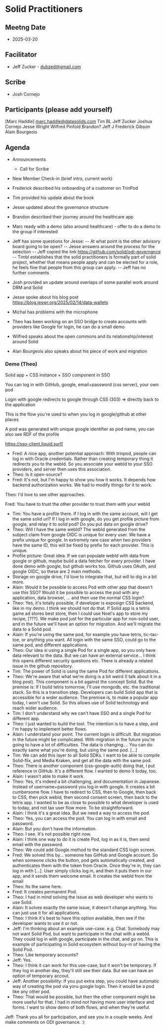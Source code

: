 # Solid Practitioners

## Meetng Date
* 2025-03-20

## Facilitator 
* Jeff Zucker - dubzed@gmail.com

## Scribe
* Josh Cornejo

## Participants (please add yourself)
[Marc Haddle] marc.haddle@datasolids.com
Tim BL
Jeff Zucker
Joshua Cornejo
Jesse Wright
Wilfred Pinfold
Brandon?
Jeff J
Frederick Gibson
Alain Bourgeois

## Agenda

* Announcements
    * Call for Scribe 

* New Member Check-in (brief intro, current work)  

- Frederick described his onboarding of a customer on TrinPod
- Tim provided his update about the book
- Jesse updated about the governance structure
- Brandon described their journey around the healthcare app
- Marc ready with a demo (also around healthcare) - offer to do a demo to the group if interested

- Jeff has some questions for Jesse:
-- At what point is the other advisory board going to be open? 
-- Jesse answers around the process for the selection
-- Jeff copied the link https://github.com/solid/odi-governance
-- Timbl establishes that the solid practitioners is formally part of solid project, whether that means people apply and can be elected for a role, he feels fine that people from this group can apply.
-- Jeff has no further comments

- Josh provided an update around overlaps of some parallel work around DRM and Solid
- Jesse spoke about his blog post https://blog.jeswr.org/2025/02/14/data-wallets

- Michal has problems with the microphone
- Theo has been working on an SSO bridge to create accounts with providers like Google for login, he can do a small demo
- Wilfred speaks about the open commons and its relationship/interest around Solid
- Alan Bourgeois also speaks about his piece of work and migration


### Demo (Theo)

Solid app + CSS instance + SSO component in SSO

You can log in with GitHub, google, email+password (css server), your own pod

Login with google redirects to google through CSS (303) => directly back to the application

This is the flow you're used to when you log in google/github at other places

A pod was generated with unique google identifier as pod name, you can also see RDF of the profile

https://sso-client.liquid.surf/

- Fred: A nice app, another potential approach: With trinpod, people can log in with Oracle credentials. Rather than creating temporary thing it redirects you to the webId. So you associate your webId to your SSO providers, and server then uses this association.
- Theo: Is it open-source?
- Fred: It's not, but I'm happy to show you how it works. It depends how backend authorization works. We had to modify things for it to work.

Theo: I'd love to see other approaches.

Fred: You have to trust the other provider to trust them with your webId
- Tim: You have a profile there. If I log in with the same account, will I get the same solid url? If I log in with google, do you get profile picture from google, and relay it to solid pod? Do you put data on google drive?
- Theo: Will I have the same webId? The webId generated from the subject claim from google OIDC is unique for every user. We have a prefix unique for google. In extremely rare case when two providers have the same ID, this will be fixed by prefix for each provider. This is unique.
- Profile picture: Great idea. If we can populate webId with data from google or github, maybe build a data fetcher for every provider. I have done demo with google, but github works too. Github uses OAuth, and google OIDC, so these are 2 main methods.
- Storage on google drive, I'd love to integrate that, but will to dig in a bit more.
- Alain: Would it be possible to access Pod with other app that doesn't use this SSO? Would it be possible to access the pod with any application, data browser, ... and then use the normal CSS login?
- Theo: Yes, it's totally possible, if developer is exposign CSS backend, like in my demo. I think we should not do that. If Solid app is a tetris game ad stores best store, then I could use Noel's app to store my recipe, [???]. We make pod just for the particular app for non-solid user, and in the future we'll have an option for migration. And we'll migrate the data to a Solid pod.
- Alain: If you're using the same pod, for example you have tetris, tic-tac-toe, or anything you want. All login with the same SSO, could go to the same pod, and different applications.
- Theo: Our idea si using a single Pod for a single app, so you only have data relevant to the data. But we can have an external service... I think this opens different security questions etc. There is already a related issue in the github repository.
- Tim: The power of Solid is using the same Pod for different applications.
- Theo: We're aware that what we're doing is a bit weird (I talk about it in a blog post). This component is a bit against the concept Solid. But the premise is: If I build tetris tomorrow, I'll use mongodb, etc. the traditional stack. So this is a transition step. Developers can build Solid app that is accessible for a wider audience. The premise is, to make a popular app today, I won't use Solid. So this allows use of Solid technology and reach wider audience.
- Tim: I don't understand why we can't have SSO and a single Pod for different app.
- Theo: I just wanted to build the tool. The intention is to have a step, and I'm happy to implement better flows.
- Alain: I understand your point. The current login is difficult. But migration in the future might be complicated. With migration in the future you're going to have a lot of difficulties. The data is changing.... You can do exactly same what you're doing, but using the same pod. [...]
- Tim: We can add this layer to all Solid SDKs. I want to be able to compile Solid-flix, and Media Kraken, and get all the data with the same pod.
- Theo: There is another component (css-google-auth) doing that, I put reference in GitHub. It's a different flow. I wanted to demo it today, too.
- Alain: I wasn't able to make it work.
- Theo: Yes, it's indeed a bit challenging, and documentation in Japanese. Instead of username+password you log in with google. It creates a bit cumbersome flow. I have to redirect to CSS, then to Google, then back to CSS, then pick webId, then second consent screen, then back to the tetris app. I wanted to be as close to possible to what developer is used to today, and not tax user flow more. To be straightforward.
- Alain: I think it's a great idea. But we need a way to access the pod.
- Theo: Yes, you can access the pod. You can log in with email and password.
- Alain: But you don't have the information.
- Theo: I see. It's not possible right now.
- Alain: I think one way to do it is create Pod, log in as it is, then send email with the password.
- Theo: We could add Google method to the standard CSS login screen.
- Fred: We solved this by... someone has GitHub and Google account. So when someone clicks the button, pod gets automatically created, and authenticates them with the token from Oracle. Once they're in, they can log in with [...]. User simply clicks log in, and then it puts them in our app, and it sends them welcome email. It creates the webId from the email
- Theo: Its the same here.
- Fred: It creates permanent Pod.
- Theo: I had in mind solving the issue as web developer who wants to use Solid.
- Alain: It solves exactly the same issue, it doesn't change anything. You can just use it for all applications.
- Theo: I think it's best to have this option available, then see if the developer wants to use it or not.
- Jeff: I'm thinking about an example use-case. e.g. Chat. Somebody may not want Solid Pod, but want to participate in the chat with a webId. They could log in with google, participate in the chat, and go on. This is example of participating in Solid ecosystem without buy-in of having the Solid Pod.
- Theo: Like temporary accounts?
- Jeff: Yes.
- Theo: I think it can work for this use-case, but it won't be temporary. If they log in another day, they'll still see their data. But we can have an option of temporary accout.
- Jeff: Another possibility: If you put extra step, you could have automatic way of creating the pod via yoru google login. Then it would be a pod like any other pod.
- Theo: That would be possible, but then the other component might be more useful for that. I had in mind not having more user interface and forms. I want to show demo of both flows, and when they're useful.



Jeff: Thank you all for participation, and see you in a couple weeks. And make comments on ODI governance. :)

